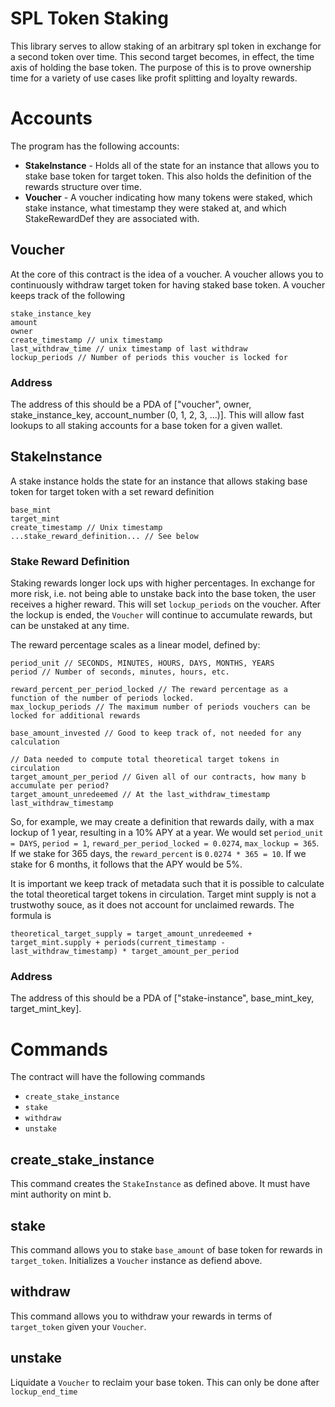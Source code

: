 SPL Token Staking
==================

This library serves to allow staking of an arbitrary spl token in exchange for a second token over time. This second target becomes, in effect, the time axis of holding the base token. The purpose of this is to prove ownership time for a variety of use cases like profit splitting and loyalty rewards.

# Accounts

The program has the following accounts:

  * **StakeInstance** - Holds all of the state for an instance that allows you to stake base token for target token. This also holds the definition of the rewards structure over time.
  * **Voucher** - A voucher indicating how many tokens were staked, which stake instance, what timestamp they were staked at, and which StakeRewardDef they are associated with. 

## Voucher

At the core of this contract is the idea of a voucher. A voucher allows you to continuously withdraw target token for having staked base token. A voucher keeps track of the following

```
stake_instance_key
amount
owner
create_timestamp // unix timestamp
last_withdraw_time // unix timestamp of last withdraw
lockup_periods // Number of periods this voucher is locked for
```

### Address
The address of this should be a PDA of ["voucher", owner, stake_instance_key, account_number (0, 1, 2, 3, ...)]. This will allow fast lookups to all staking accounts for a base token for a given wallet.

## StakeInstance

A stake instance holds the state for an instance that allows staking base token for target token with a set reward definition

```
base_mint
target_mint
create_timestamp // Unix timestamp
...stake_reward_definition... // See below
```

### Stake Reward Definition

Staking rewards longer lock ups with higher percentages. In exchange for more risk, i.e. not being able to unstake back into the base token, the user receives a higher reward. This will set `lockup_periods` on the voucher. After the lockup is ended, the `Voucher` will continue to accumulate rewards, but can be unstaked at any time.

The reward percentage scales as a linear model, defined by:

```
period_unit // SECONDS, MINUTES, HOURS, DAYS, MONTHS, YEARS
period // Number of seconds, minutes, hours, etc. 

reward_percent_per_period_locked // The reward percentage as a function of the number of periods locked.
max_lockup_periods // The maximum number of periods vouchers can be locked for additional rewards

base_amount_invested // Good to keep track of, not needed for any calculation

// Data needed to compute total theoretical target tokens in circulation
target_amount_per_period // Given all of our contracts, how many b accumulate per period?
target_amount_unredeemed // At the last_withdraw_timestamp
last_withdraw_timestamp
```

So, for example, we may create a definition that rewards daily, with a max lockup of 1 year, resulting in a 10% APY at a year. We would set `period_unit = DAYS`, `period = 1`, `reward_per_period_locked = 0.0274`, `max_lockup = 365`. If we stake for 365 days, the `reward_percent` is `0.0274 * 365 = 10`. If we stake for 6 months, it follows that the APY would be 5%.

It is important we keep track of metadata such that it is possible to calculate the total theoretical target tokens in circulation. Target mint supply is not a trustwothy souce, as it does not account for unclaimed rewards. The formula is

```
theoretical_target_supply = target_amount_unredeemed + target_mint.supply + periods(current_timestamp - last_withdraw_timestamp) * target_amount_per_period
```

### Address
The address of this should be a PDA of ["stake-instance", base_mint_key, target_mint_key]. 


# Commands

The contract will have the following commands

  * `create_stake_instance`
  * `stake`
  * `withdraw`
  * `unstake`

## create_stake_instance

This command creates the `StakeInstance` as defined above. It must have mint authority on mint b.

## stake

This command allows you to stake `base_amount` of base token for rewards in `target_token`. Initializes a `Voucher` instance as defiend above.

## withdraw

This command allows you to withdraw your rewards in terms of `target_token` given your `Voucher`.

## unstake

Liquidate a `Voucher` to reclaim your base token. This can only be done after `lockup_end_time`
